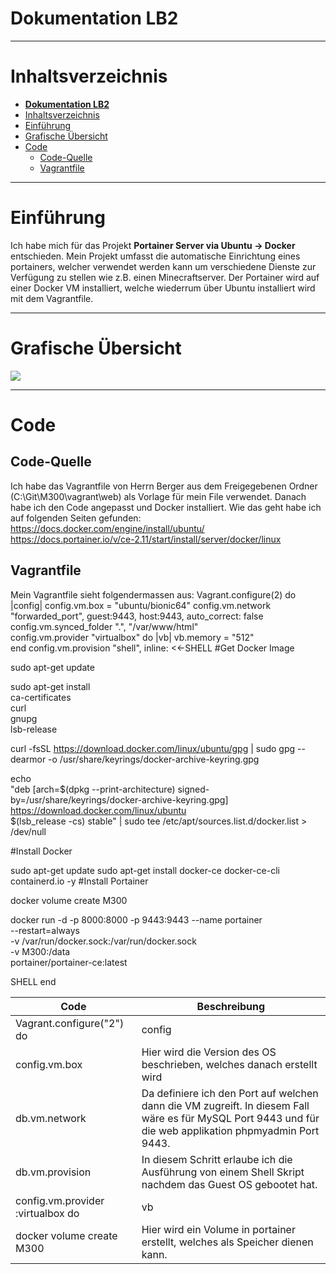 # **Dokumentation LB2**

---

# Inhaltsverzeichnis

- [**Dokumentation LB2**](#dokumentation-lb2)
- [Inhaltsverzeichnis](#inhaltsverzeichnis)
- [Einführung](#einführung)
- [Grafische Übersicht](#grafische-übersicht)
- [Code](#code)
  - [Code-Quelle](#code-quelle)
  - [Vagrantfile](#vagrantfile)

---

# Einführung
Ich habe mich für das Projekt **Portainer Server via Ubuntu -> Docker** entschieden.
Mein Projekt umfasst die automatische Einrichtung eines portainers, welcher verwendet werden kann um verschiedene Dienste zur Verfügung zu stellen wie z.B. einen Minecraftserver. 
Der Portainer wird auf einer Docker VM installiert, welche wiederrum über Ubuntu installiert wird mit dem Vagrantfile. 


---
<a name="grafische"></a>
# Grafische Übersicht
<img src="C:\Users\gantenbein\Downloads\Grafik.jpg">


---

# Code

## Code-Quelle
Ich habe das Vagrantfile von Herrn Berger aus dem Freigegebenen Ordner (C:\Git\M300\vagrant\web) als Vorlage für mein File verwendet. 
Danach habe ich den Code angepasst und Docker installiert. 
Wie das geht habe ich auf folgenden Seiten gefunden: 
https://docs.docker.com/engine/install/ubuntu/ 
https://docs.portainer.io/v/ce-2.11/start/install/server/docker/linux


## Vagrantfile

Mein Vagrantfile sieht folgendermassen aus:
Vagrant.configure(2) do |config|
  config.vm.box = "ubuntu/bionic64"
  config.vm.network "forwarded_port", guest:9443, host:9443, auto_correct: false
  config.vm.synced_folder ".", "/var/www/html"  
config.vm.provider "virtualbox" do |vb|
  vb.memory = "512"  
end
config.vm.provision "shell", inline: <<-SHELL
 #Get Docker Image

sudo apt-get update

sudo apt-get install \
    ca-certificates \
    curl \
    gnupg \
    lsb-release

curl -fsSL https://download.docker.com/linux/ubuntu/gpg | sudo gpg --dearmor -o /usr/share/keyrings/docker-archive-keyring.gpg

echo \
  "deb [arch=$(dpkg --print-architecture) signed-by=/usr/share/keyrings/docker-archive-keyring.gpg] https://download.docker.com/linux/ubuntu \
  $(lsb_release -cs) stable" | sudo tee /etc/apt/sources.list.d/docker.list > /dev/null

#Install Docker

sudo apt-get update
sudo apt-get install docker-ce docker-ce-cli containerd.io -y
#Install Portainer

docker volume create M300

docker run -d -p 8000:8000 -p 9443:9443 --name portainer \
    --restart=always \
    -v /var/run/docker.sock:/var/run/docker.sock \
    -v M300:/data \
    portainer/portainer-ce:latest
  
SHELL
end


| Code | Beschreibung |
| -------------- | ----------------- |
| Vagrant.configure("2") do |config| | In dieser Zeile wird die API Version, in diesem Fall die Nummer 2, vom Vagrantfile beschrieben. Die Konfigurationen der Vm werden hier drin geschrieben und somit ist diese Zeile "das Herz" des Codes.  |
| config.vm.box | Hier wird die Version des OS beschrieben, welches danach erstellt wird |
| db.vm.network | Da definiere ich den Port auf welchen dann die VM zugreift. In diesem Fall wäre es für MySQL Port 9443 und für die web applikation phpmyadmin Port 9443.  |
| db.vm.provision | In diesem Schritt erlaube ich die Ausführung von einem Shell Skript nachdem das Guest OS gebootet hat. |
| config.vm.provider :virtualbox do |vb| | Hier definiere ich den Provider der VM, in diesem Fall Virtualbox. Zusätzlich habe ich noch Anpassungen gemacht, z.b mehr RAM und CPUs. |
| docker volume create M300 | Hier wird ein Volume in portainer erstellt, welches als Speicher dienen kann. |